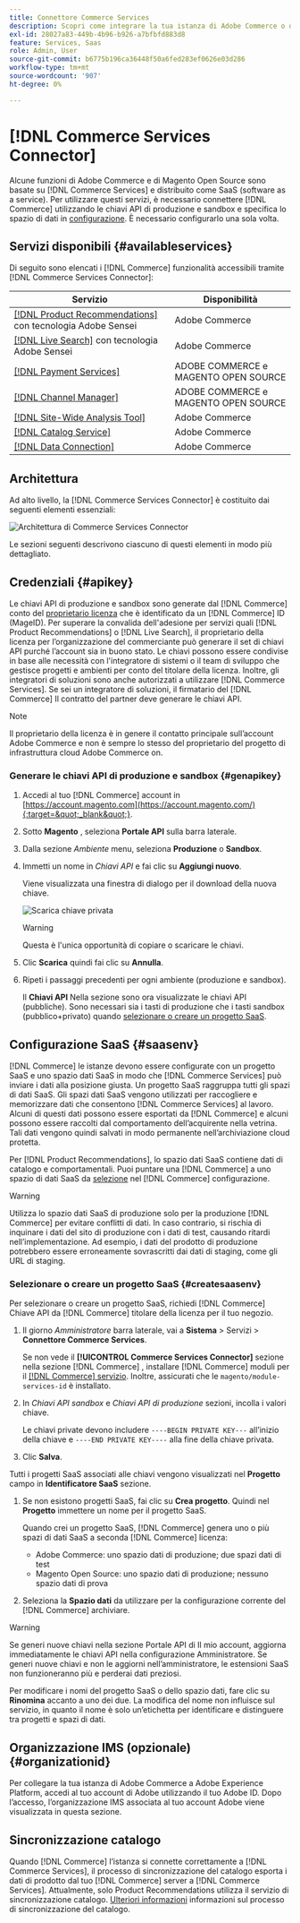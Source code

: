 ```yaml
---
title: Connettore Commerce Services
description: Scopri come integrare la tua istanza di Adobe Commerce o di Magento Open Source nei servizi utilizzando le chiavi API di produzione e sandbox.
exl-id: 28027a83-449b-4b96-b926-a7bfbfd883d8
feature: Services, Saas
role: Admin, User
source-git-commit: b6775b196ca36448f50a6fed283ef0626e03d286
workflow-type: tm+mt
source-wordcount: '907'
ht-degree: 0%

---
```


# [!DNL Commerce Services Connector]

Alcune funzioni di Adobe Commerce e di Magento Open Source sono basate su [!DNL Commerce Services]  e distribuito come SaaS (software as a service). Per utilizzare questi servizi, è necessario connettere [!DNL Commerce] utilizzando le chiavi API di produzione e sandbox e specifica lo spazio di dati in [configurazione](https://experienceleague.adobe.com/docs/commerce-admin/config/services/saas.html). È necessario configurarlo una sola volta.

## Servizi disponibili {#availableservices}

Di seguito sono elencati i [!DNL Commerce] funzionalità accessibili tramite [!DNL Commerce Services Connector]:

| Servizio | Disponibilità |
| ---|--- |
| [[!DNL Product Recommendations]](/help/product-recommendations/overview.md) con tecnologia Adobe Sensei | Adobe Commerce |
| [[!DNL Live Search]](/help/live-search/overview.md) con tecnologia Adobe Sensei | Adobe Commerce |
| [[!DNL Payment Services]](/help/payment-services/overview.md) | ADOBE COMMERCE e MAGENTO OPEN SOURCE |
| [[!DNL Channel Manager]](https://experienceleague.adobe.com/docs/commerce-channels/channel-manager/intro-to-channel-manager/overview.html) | ADOBE COMMERCE e MAGENTO OPEN SOURCE |
| [[!DNL Site-Wide Analysis Tool]](https://experienceleague.adobe.com/docs/commerce-operations/tools/site-wide-analysis-tool/intro.html) | Adobe Commerce |
| [[!DNL Catalog Service]](/help/catalog-service/overview.md) | Adobe Commerce |
| [[!DNL Data Connection]](/help/data-connection/overview.md) | Adobe Commerce |

## Architettura

Ad alto livello, la [!DNL Commerce Services Connector] è costituito dai seguenti elementi essenziali:

![Architettura di Commerce Services Connector](assets/saas-config-sync-workflow.png)

Le sezioni seguenti descrivono ciascuno di questi elementi in modo più dettagliato.

## Credenziali {#apikey}

Le chiavi API di produzione e sandbox sono generate dal [!DNL Commerce] conto del [proprietario licenza](https://experienceleague.adobe.com/en/docs/commerce-cloud-service/start/onboarding) che è identificato da un [!DNL Commerce] ID (MageID). Per superare la convalida dell&#39;adesione per servizi quali [!DNL Product Recommendations] o [!DNL Live Search], il proprietario della licenza per l’organizzazione del commerciante può generare il set di chiavi API purché l’account sia in buono stato. Le chiavi possono essere condivise in base alle necessità con l&#39;integratore di sistemi o il team di sviluppo che gestisce progetti e ambienti per conto del titolare della licenza. Inoltre, gli integratori di soluzioni sono anche autorizzati a utilizzare [!DNL Commerce Services]. Se sei un integratore di soluzioni, il firmatario del [!DNL Commerce] Il contratto del partner deve generare le chiavi API.

>[!NOTE]
>
>Il proprietario della licenza è in genere il contatto principale sull’account Adobe Commerce e non è sempre lo stesso del proprietario del progetto di infrastruttura cloud Adobe Commerce on.

### Generare le chiavi API di produzione e sandbox {#genapikey}

1. Accedi al tuo [!DNL Commerce] account in [https://account.magento.com](https://account.magento.com/){:target=&quot;_blank&quot;}.

1. Sotto **Magento** , seleziona **Portale API** sulla barra laterale.

1. Dalla sezione _Ambiente_ menu, seleziona **Produzione** o **Sandbox**.

1. Immetti un nome in _Chiavi API_ e fai clic su **Aggiungi nuovo**.

   Viene visualizzata una finestra di dialogo per il download della nuova chiave.

   ![Scarica chiave privata](assets/download-api-private-key.png)

   >[!WARNING]
   >
   > Questa è l&#39;unica opportunità di copiare o scaricare le chiavi.

1. Clic **Scarica** quindi fai clic su **Annulla**.

1. Ripeti i passaggi precedenti per ogni ambiente (produzione e sandbox).

   Il **Chiavi API** Nella sezione sono ora visualizzate le chiavi API (pubbliche). Sono necessari sia i tasti di produzione che i tasti sandbox (pubblico+privato) quando [selezionare o creare un progetto SaaS](#createsaasenv).

## Configurazione SaaS {#saasenv}

[!DNL Commerce] le istanze devono essere configurate con un progetto SaaS e uno spazio dati SaaS in modo che [!DNL Commerce Services] può inviare i dati alla posizione giusta. Un progetto SaaS raggruppa tutti gli spazi di dati SaaS. Gli spazi dati SaaS vengono utilizzati per raccogliere e memorizzare dati che consentono [!DNL Commerce Services] al lavoro. Alcuni di questi dati possono essere esportati da [!DNL Commerce] e alcuni possono essere raccolti dal comportamento dell’acquirente nella vetrina. Tali dati vengono quindi salvati in modo permanente nell’archiviazione cloud protetta.

Per [!DNL Product Recommendations], lo spazio dati SaaS contiene dati di catalogo e comportamentali. Puoi puntare una [!DNL Commerce] a uno spazio di dati SaaS da [selezione](https://docs.magento.com/user-guide/configuration/services/saas.html) nel [!DNL Commerce] configurazione.

>[!WARNING]
>
> Utilizza lo spazio dati SaaS di produzione solo per la produzione [!DNL Commerce] per evitare conflitti di dati. In caso contrario, si rischia di inquinare i dati del sito di produzione con i dati di test, causando ritardi nell’implementazione. Ad esempio, i dati del prodotto di produzione potrebbero essere erroneamente sovrascritti dai dati di staging, come gli URL di staging.

### Selezionare o creare un progetto SaaS {#createsaasenv}

Per selezionare o creare un progetto SaaS, richiedi [!DNL Commerce] Chiave API da [!DNL Commerce] titolare della licenza per il tuo negozio.

1. Il giorno _Amministratore_ barra laterale, vai a **Sistema** > Servizi > **Connettore Commerce Services**.

   Se non vede il **[!UICONTROL Commerce Services Connector]** sezione nella sezione [!DNL Commerce] , installare [!DNL Commerce] moduli per il [[!DNL Commerce] servizio](#availableservices). Inoltre, assicurati che le `magento/module-services-id` è installato.

1. In _Chiavi API sandbox_ e _Chiavi API di produzione_ sezioni, incolla i valori chiave.

   Le chiavi private devono includere `----BEGIN PRIVATE KEY---` all’inizio della chiave e `----END PRIVATE KEY----` alla fine della chiave privata.

1. Clic **Salva**.

Tutti i progetti SaaS associati alle chiavi vengono visualizzati nel **Progetto** campo in **Identificatore SaaS** sezione.

1. Se non esistono progetti SaaS, fai clic su **Crea progetto**. Quindi nel **Progetto** immettere un nome per il progetto SaaS.

   Quando crei un progetto SaaS, [!DNL Commerce] genera uno o più spazi di dati SaaS a seconda [!DNL Commerce] licenza:
   - Adobe Commerce: uno spazio dati di produzione; due spazi dati di test
   - Magento Open Source: uno spazio dati di produzione; nessuno spazio dati di prova

1. Seleziona la **Spazio dati** da utilizzare per la configurazione corrente del [!DNL Commerce] archiviare.

>[!WARNING]
>
> Se generi nuove chiavi nella sezione Portale API di Il mio account, aggiorna immediatamente le chiavi API nella configurazione Amministratore. Se generi nuove chiavi e non le aggiorni nell’amministratore, le estensioni SaaS non funzioneranno più e perderai dati preziosi.

Per modificare i nomi del progetto SaaS o dello spazio dati, fare clic su **Rinomina** accanto a uno dei due. La modifica del nome non influisce sul servizio, in quanto il nome è solo un’etichetta per identificare e distinguere tra progetti e spazi di dati.

## Organizzazione IMS (opzionale) {#organizationid}

Per collegare la tua istanza di Adobe Commerce a Adobe Experience Platform, accedi al tuo account di Adobe utilizzando il tuo Adobe ID. Dopo l’accesso, l’organizzazione IMS associata al tuo account Adobe viene visualizzata in questa sezione.

## Sincronizzazione catalogo

Quando [!DNL Commerce] l’istanza si connette correttamente a [!DNL Commerce Services], il processo di sincronizzazione del catalogo esporta i dati di prodotto dal tuo [!DNL Commerce] server a [!DNL Commerce Services]. Attualmente, solo Product Recommendations utilizza il servizio di sincronizzazione catalogo. [Ulteriori informazioni](catalog-sync.md) informazioni sul processo di sincronizzazione del catalogo.
